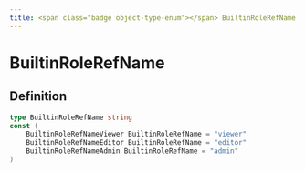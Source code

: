 ```yaml
---
title: <span class="badge object-type-enum"></span> BuiltinRoleRefName
---
```

# <span class="badge object-type-enum"></span> BuiltinRoleRefName

## Definition

```go
type BuiltinRoleRefName string
const (
	BuiltinRoleRefNameViewer BuiltinRoleRefName = "viewer"
	BuiltinRoleRefNameEditor BuiltinRoleRefName = "editor"
	BuiltinRoleRefNameAdmin BuiltinRoleRefName = "admin"
)

```
